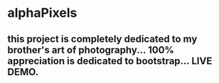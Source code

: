 # alphaPixels
## this project is completely dedicated to my brother's art of photography... 100% appreciation is dedicated to bootstrap...  LIVE DEMO.
